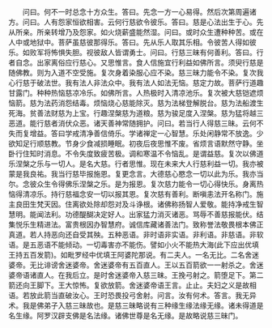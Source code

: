 <!-- { "loadSidebar": true } -->
　　问曰。何不一时总念十方众生。答曰。先念一方一心易得。然后次第周遍诸方。问曰。人有怨家恒欲相害。云何行慈欲令彼乐。答曰。慈是心法出生于心。先从所亲。所亲转增乃及怨家。如火烧薪盛能然湿。问曰。或时众生遭种种苦。或在人中或地狱中。菩萨虽慈彼那得乐。答曰。先从乐人取其乐相。令彼苦人得如彼乐。如败军将怖惧失胆。视彼敌人皆谓勇士。问曰。行慈三昧有何善利。答曰。行者自念。出家离俗应行慈心。又思惟言。食人信施宜行利益如佛所言。须臾行慈是随佛教。则为入道不空受施。复次身着染服心应不染。慈三昧力能令不染。复次我心行慈于破法世。我有法人非法众中。我有法人如法无恼。慈定力故。菩萨行道趣甘露门。种种热恼慈凉冷乐。如佛所言。人热极时入清凉池乐。复次被大慈铠遮烦恼箭。慈为法药消怨结毒。烦恼烧心慈能除灭。慈为法梯登解脱台。慈为法船渡生死海。贫善法财慈为上宝。行趣涅槃慈为道粮。慈为骏足度入涅槃。慈为猛将越三恶道。能行慈者消伏众恶。诸天善神常随拥护。问曰。若当行人得慈三昧。云何不失而复增益。答曰学戒清净善信倚乐。学诸禅定一心智慧。乐处闲静常不放逸。少欲知足行顺慈教。节身少食减损睡眠。初夜后夜思惟不废。省烦言语默然守静。坐卧行住知时消息。不令失度致疲苦极。调和寒温不令恼乱。是谓益慈。复次以佛道乐涅槃之乐与一切人。是名大慈。行者思惟。现在未来大人行慈利益一切。我亦被蒙是我良祐。我当行慈毕报施恩。复更念言。大德慈心愍念一切以此为乐。我亦当尔。念彼众生令得佛乐涅槃之乐。是为报恩。复次慈力能令一切心得快乐。身离热恼得清凉乐。持行慈福念安一切以报其恩。复次慈有善利。断嗔恚法开名称门。施主良田生梵天因。住离欲处除却怨对及斗诤根。诸佛称扬智人爱敬。能持净戒生智慧明。能闻法利。功德醍醐决定好人。出家猛力消灭诸恶。骂辱不善慈报能伏。结集悦乐生精进法。富贵根因办智慧府。诚信库藏诸善法门。致称誉法敬畏根本佛正真道。若人持恶向还自受其殃。五种恶语。非时语非实语。非利语。非慈语。非软语。是五恶语不能倾动。一切毒害亦不能伤。譬如小火不能热大海(此下应出优填王持五百发箭)。如毗罗经中优填王阿婆陀那说。有二夫人。一名无比。二名舍迷婆帝。无比诽谤舍迷婆帝。舍迷婆帝有五百直人。王以五百箭欲一一射杀之。舍迷婆帝语诸直人。在我后立。是时舍迷婆帝入慈三昧。王挽弓射之。箭堕足下。第二箭还向王脚下。王大惊怖。复欲放箭。舍迷婆帝语王言。止止。夫妇之义是故相语。若放此箭当直破汝心。王时恐畏投弓舍射。问言。汝有何术。答言。我无异术。我是佛弟子入慈三昧故也。是慈三昧略说有三种缘生缘法缘无缘。诸未得道是名生缘。阿罗汉辟支佛是名法缘。诸佛世尊是名无缘。是故略说慈三昧门。

